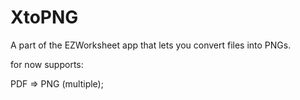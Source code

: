 # XtoPNG
A part of the EZWorksheet app that lets you convert files into PNGs.

for now supports:

PDF => PNG (multiple);
